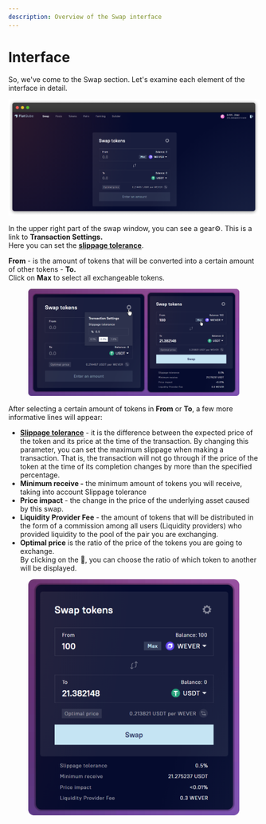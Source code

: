 ```yaml
---
description: Overview of the Swap interface
---
```


# Interface

So, we've come to the Swap section. Let's examine each element of the interface in detail.

![](../../.gitbook/assets/Interface.png)

In the upper right part of the swap window, you can see a gear⚙️. This is a link to **Transaction Settings.**\
Here you can set the [**slippage tolerance**](how-to/configure-slippage-tolerance.md).

**From** - is the amount of tokens that will be converted into a certain amount of other tokens - **To.**\
Click on **Max** to select all exchangeable tokens.

<figure><img src="../../.gitbook/assets/image (56).png" alt=""><figcaption></figcaption></figure>

After selecting a certain amount of tokens in **From** or **To**, a few more informative lines will appear:

* [**Slippage tolerance**](how-to/configure-slippage-tolerance.md) - it is the difference between the expected price of the token and its price at the time of the transaction. By changing this parameter, you can set the maximum slippage when making a transaction. That is, the transaction will not go through if the price of the token at the time of its completion changes by more than the specified percentage.
* **Minimum receive -** the minimum amount of tokens you will receive, taking into account Slippage tolerance
* **Price impact** - the change in the price of the underlying asset caused by this swap.
* **Liquidity Provider Fee** - the amount of tokens that will be distributed in the form of a commission among all users (Liquidity providers) who provided liquidity to the pool of the pair you are exchanging.
* **Optimal price** is the ratio of the price of the tokens you are going to exchange.\
  By clicking on the 🔁, you can choose the ratio of which token to another will be displayed.

<figure><img src="../../.gitbook/assets/image (32).png" alt=""><figcaption></figcaption></figure>

